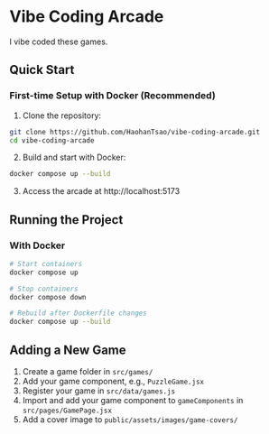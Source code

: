 # Vibe Coding Arcade

I vibe coded these games.

## Quick Start

### First-time Setup with Docker (Recommended)

1. Clone the repository:
```bash
git clone https://github.com/HaohanTsao/vibe-coding-arcade.git
cd vibe-coding-arcade
```

2. Build and start with Docker:
```bash
docker compose up --build
```

3. Access the arcade at http://localhost:5173

## Running the Project

### With Docker
```bash
# Start containers
docker compose up

# Stop containers
docker compose down

# Rebuild after Dockerfile changes
docker compose up --build
```

## Adding a New Game

1. Create a game folder in `src/games/`
2. Add your game component, e.g., `PuzzleGame.jsx`
3. Register your game in `src/data/games.js`
4. Import and add your game component to `gameComponents` in `src/pages/GamePage.jsx`
5. Add a cover image to `public/assets/images/game-covers/`